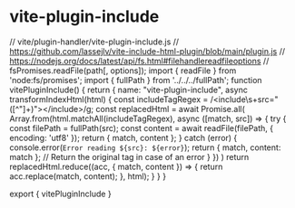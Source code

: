 # vite-plugin-include
// vite/plugin-handler/vite-plugin-include.js
// https://github.com/lassejlv/vite-include-html-plugin/blob/main/plugin.js
// https://nodejs.org/docs/latest/api/fs.html#filehandlereadfileoptions
// fsPromises.readFile(path[, options]);
import { readFile } from 'node:fs/promises';
import { fullPath } from '../../../fullPath';
function vitePluginInclude() {
    return {
        name: "vite-plugin-include",
        async transformIndexHtml(html) {
            const includeTagRegex = /<include\s+src="([^"]+)"><\/include>/g;
            const replacedHtml = await Promise.all(
                Array.from(html.matchAll(includeTagRegex), async ([match, src]) => {
                    try {
                        const filePath = fullPath(src);
                        const content = await readFile(filePath, { encoding: 'utf8' });
                        return { match, content };
                    } catch (error) {
                        console.error(`Error reading ${src}: ${error}`);
                        return { match, content: match }; // Return the original tag in case of an error
                    }
                })
            )
            return replacedHtml.reduce((acc, { match, content }) => {
                return acc.replace(match, content);
            }, html);
        }
    }
}

export { vitePluginInclude }